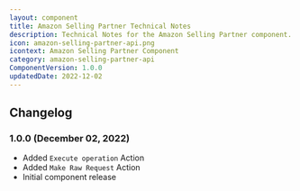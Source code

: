 ```yaml
---
layout: component
title: Amazon Selling Partner Technical Notes
description: Technical Notes for the Amazon Selling Partner component.
icon: amazon-selling-partner-api.png
icontext: Amazon Selling Partner Component
category: amazon-selling-partner-api
ComponentVersion: 1.0.0
updatedDate: 2022-12-02
---
```


## Changelog

### 1.0.0 (December 02, 2022)

* Added `Execute operation` Action
* Added `Make Raw Request` Action
* Initial component release
